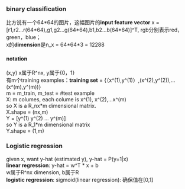 ### binary classification <br>
比方说有一个64\*64的图片，这幅图片的<b>input feature vector</b> x = \[r1,r2...r(64\*64),g1,g2...g(64\*64),b1,b2...b(64\*64)]^T, rgb分别表示red，green，blue；<br>
x的<b>dimension</b>是n_x = 64\*64\*3 = 12288
#### notation<br>
(x,y) x属于R^nx, y属于{0，1}<br>
有m个training examples：<b>training set</b> = {（x^(1),y^(1)）,(x^(2),y^(2)),...(x^(m),y^(m))}<br>
m = m_train, m_test = #test example<br>
X: m columes, each colume is x^(1), x^(2),...x^(m)<br>
so X is a R_nx\*m dimensional matrix.<br>
X.shape = (nx,m)<br>
Y = \[y^(1) y^(2) ... y^(m)]<br>
so Y is a R_1\*m dimensional matrix<br>
Y.shape = (1,m)<br>
### Logistic regression
given x, want y-hat (estimated y), y-hat = P(y=1|x)<br>
<b>linear regression</b>: y-hat = w^T \* x + b<br>
w属于R^nx dimension, b属于R<br>
<b>logistic regression</b>: sigmoid(linear regression): 确保值在\[0,1]<br>


